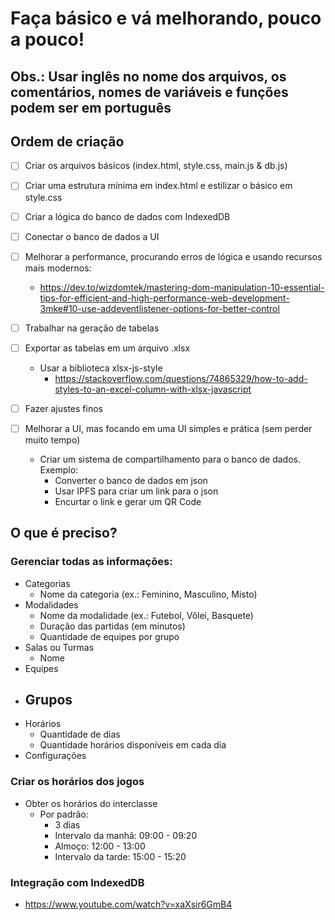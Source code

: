 # Faça básico e vá melhorando, pouco a pouco!

## Obs.: Usar inglês no nome dos arquivos, os comentários, nomes de variáveis e funções podem ser em português

## Ordem de criação

- [ ] Criar os arquivos básicos (index.html, style.css, main.js & db.js)
- [ ] Criar uma estrutura mínima em index.html e estilizar o básico em style.css
- [ ] Criar a lógica do banco de dados com IndexedDB
- [ ] Conectar o banco de dados a UI
- [ ] Melhorar a performance, procurando erros de lógica e usando recursos mais modernos:

  - https://dev.to/wizdomtek/mastering-dom-manipulation-10-essential-tips-for-efficient-and-high-performance-web-development-3mke#10-use-addeventlistener-options-for-better-control

- [ ] Trabalhar na geração de tabelas
- [ ] Exportar as tabelas em um arquivo .xlsx
  - Usar a biblioteca xlsx-js-style
    - https://stackoverflow.com/questions/74865329/how-to-add-styles-to-an-excel-column-with-xlsx-javascript
- [ ] Fazer ajustes finos
- [ ] Melhorar a UI, mas focando em uma UI simples e prática (sem perder muito tempo)
  - Criar um sistema de compartilhamento para o banco de dados. Exemplo:
    - Converter o banco de dados em json
    - Usar IPFS para criar um link para o json
    - Encurtar o link e gerar um QR Code

## O que é preciso?

### Gerenciar todas as informações:

- Categorias
  - Nome da categoria (ex.: Feminino, Masculino, Misto)
- Modalidades
  - Nome da modalidade (ex.: Futebol, Vôlei, Basquete)
  - Duração das partidas (em minutos)
  - Quantidade de equipes por grupo
- Salas ou Turmas
  - Nome
- Equipes
- Grupos
  -
- Horários
  - Quantidade de dias
  - Quantidade horários disponíveis em cada dia
- Configurações

### Criar os horários dos jogos

- Obter os horários do interclasse
  - Por padrão:
    - 3 dias
    - Intervalo da manhã: 09:00 - 09:20
    - Almoço: 12:00 - 13:00
    - Intervalo da tarde: 15:00 - 15:20

### Integração com IndexedDB

- https://www.youtube.com/watch?v=xaXsir6GmB4
